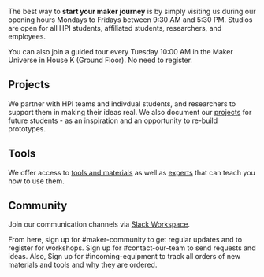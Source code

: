 The best way to **start your maker journey** is by simply visiting us during our opening hours Mondays to Fridays between 9:30 AM and 5:30 PM. Studios are open for all HPI students, affiliated students, researchers, and employees.

You can also join a guided tour every Tuesday 10:00 AM in the Maker Universe in House K (Ground Floor). No need to register.

## Projects

We partner with HPI teams and indivdual students, and researchers to support them in making their ideas real. We also document our [projects](./projects/projects.md) for future students - as an inspiration and an opportunity to re-build prototypes.

## Tools

We offer access to [tools and materials](./tools/tools.md) as well as [experts](./team/team.md) that can teach you how to use them.

## Community

Join our communication channels via [Slack Workspace](https://hpi-makeruniverse.slack.com).

From here, sign up for #maker-community to get regular updates and to register for workshops. 
Sign up for #contact-our-team to send requests and ideas.
Also, Sign up for #incoming-equipment to track all orders of new materials and tools and why they are ordered. 
